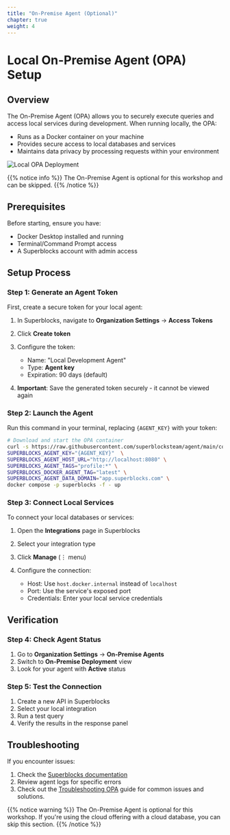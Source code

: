 ```yaml
---
title: "On-Premise Agent (Optional)"
chapter: true
weight: 4
---
```


# Local On-Premise Agent (OPA) Setup

## Overview

The On-Premise Agent (OPA) allows you to securely execute queries and access local services during development. When running locally, the OPA:

- Runs as a Docker container on your machine
- Provides secure access to local databases and services
- Maintains data privacy by processing requests within your environment

![Local OPA Deployment](/images/local-opa-deployment.png?width=45pc)

{{% notice info %}}
The On-Premise Agent is optional for this workshop and can be skipped.
{{% /notice %}}

## Prerequisites

Before starting, ensure you have:

- Docker Desktop installed and running
- Terminal/Command Prompt access
- A Superblocks account with admin access

## Setup Process

### Step 1: Generate an Agent Token

First, create a secure token for your local agent:

1. In Superblocks, navigate to **Organization Settings** → **Access Tokens**
2. Click **Create token**
3. Configure the token:

   - Name: "Local Development Agent"
   - Type: **Agent key**
   - Expiration: 90 days (default)

4. **Important**: Save the generated token securely - it cannot be viewed again

### Step 2: Launch the Agent

Run this command in your terminal, replacing `{AGENT_KEY}` with your token:

```bash
# Download and start the OPA container
curl -s https://raw.githubusercontent.com/superblocksteam/agent/main/compose.yaml | \
SUPERBLOCKS_AGENT_KEY="{AGENT_KEY}"  \
SUPERBLOCKS_AGENT_HOST_URL="http://localhost:8080" \
SUPERBLOCKS_AGENT_TAGS="profile:*" \
SUPERBLOCKS_DOCKER_AGENT_TAG="latest" \
SUPERBLOCKS_AGENT_DATA_DOMAIN="app.superblocks.com" \
docker compose -p superblocks -f - up
```

### Step 3: Connect Local Services

To connect your local databases or services:

1. Open the **Integrations** page in Superblocks
2. Select your integration type
3. Click **Manage** (⋮ menu)
4. Configure the connection:

   - Host: Use `host.docker.internal` instead of `localhost`
   - Port: Use the service's exposed port
   - Credentials: Enter your local service credentials


## Verification

### Step 4: Check Agent Status

1. Go to **Organization Settings** → **On-Premise Agents**
2. Switch to **On-Premise Deployment** view
3. Look for your agent with **Active** status

### Step 5: Test the Connection

1. Create a new API in Superblocks
2. Select your local integration
3. Run a test query
4. Verify the results in the response panel

## Troubleshooting

If you encounter issues:

1. Check the [Superblocks documentation](https://docs.superblocks.com)
2. Review agent logs for specific errors
3. Check out the [Troubleshooting OPA](https://docs.superblocks.com/superblocks/on-premise-agent/troubleshooting) guide for common issues and solutions.

{{% notice warning %}}
The On-Premise Agent is optional for this workshop. If you're using the cloud offering with a cloud database, you can skip this section.
{{% /notice %}}
